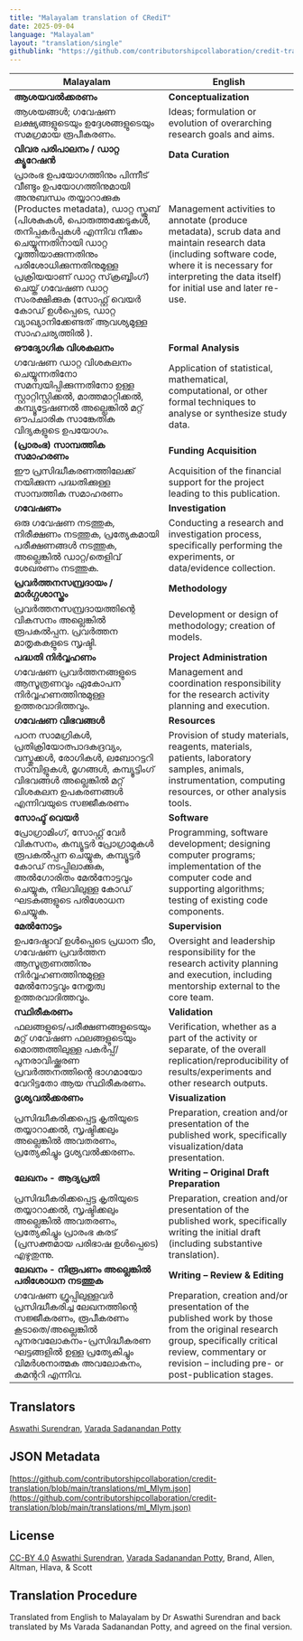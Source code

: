 ```yaml
---
title: "Malayalam translation of CRediT"
date: 2025-09-04
language: "Malayalam"
layout: "translation/single"
githublink: "https://github.com/contributorshipcollaboration/credit-translation/blob/main/translations/ml_Mlym.json"
---
```


| Malayalam | English |
| --- | --- |
| **ആശയവൽക്കരണം** | **Conceptualization** |
| ആശയങ്ങൾ; ഗവേഷണ ലക്ഷ്യങ്ങളുടെയും ഉദ്ദേശങ്ങളുടെയും സമഗ്രമായ രൂപീകരണം. | Ideas; formulation or evolution of overarching research goals and aims. |
| **വിവര പരിപാലനം / ഡാറ്റ ക്യൂറേഷൻ** | **Data Curation** |
| പ്രാരംഭ ഉപയോഗത്തിനും പിന്നീട് വീണ്ടും ഉപയോഗത്തിനുമായി അനുബന്ധം തയ്യാറാക്കുക (Productes metadata), ഡാറ്റ സ്ക്രബ് (പിശകുകൾ, പൊരുത്തക്കേടുകൾ, തനിപ്പകർപ്പുകൾ എന്നിവ നീക്കം ചെയ്യുന്നതിനായി ഡാറ്റ വൃത്തിയാക്കുന്നതിനും പരിശോധിക്കുന്നതിനുമുള്ള പ്രക്രിയയാണ് ഡാറ്റ സ്‌ക്രബ്ബിംഗ്) ചെയ്ത് ഗവേഷണ ഡാറ്റ സംരക്ഷിക്കുക (സോഫ്റ്റ് വെയർ കോഡ് ഉൾപ്പെടെ, ഡാറ്റ വ്യാഖ്യാനിക്കേണ്ടത് ആവശ്യമുള്ള സാഹചര്യത്തിൽ ). | Management activities to annotate (produce metadata), scrub data and maintain research data (including software code, where it is necessary for interpreting the data itself) for initial use and later re-use. |
| **ഔദ്യോഗിക വിശകലനം** | **Formal Analysis** |
| ഗവേഷണ ഡാറ്റ വിശകലനം ചെയ്യുന്നതിനോ സമന്വയിപ്പിക്കുന്നതിനോ ഉള്ള സ്റ്റാറ്റിസ്റ്റിക്കൽ, മാത്തമാറ്റിക്കൽ, കമ്പ്യൂട്ടേഷണൽ അല്ലെങ്കിൽ മറ്റ് ഔപചാരിക സാങ്കേതിക വിദ്യകളുടെ ഉപയോഗം. | Application of statistical, mathematical, computational, or other formal techniques to analyse or synthesize study data. |
| **(പ്രാരംഭ) സാമ്പത്തിക സമാഹരണം** | **Funding Acquisition** |
| ഈ പ്രസിദ്ധീകരണത്തിലേക്ക് നയിക്കുന്ന പദ്ധതിക്കുള്ള സാമ്പത്തിക സമാഹരണം | Acquisition of the financial support for the project leading to this publication. |
| **ഗവേഷണം** | **Investigation** |
| ഒരു ഗവേഷണ നടത്തുക, നിരീക്ഷണം നടത്തുക, പ്രത്യേകമായി പരീക്ഷണങ്ങൾ നടത്തുക, അല്ലെങ്കിൽ ഡാറ്റ/തെളിവ് ശേഖരണം നടത്തുക. | Conducting a research and investigation process, specifically performing the experiments, or data/evidence collection. |
| **പ്രവർത്തനസമ്പ്രദായം / മാർഗ്ഗശാസ്ത്രം** | **Methodology** |
| പ്രവർത്തനസമ്പ്രദായത്തിന്റെ വികസനം അല്ലെങ്കില്‍ രൂപകല്‍പ്പന. പ്രവർത്തന മാതൃകകളുടെ സൃഷ്ടി. | Development or design of methodology; creation of models. |
| **പദ്ധതി നിർവ്വഹണം** | **Project Administration** |
| ഗവേഷണ പ്രവർത്തനങ്ങളുടെ ആസൂത്രണവും ഏകോപന നിർവ്വഹണത്തിനുമുള്ള ഉത്തരവാദിത്തവും. | Management and coordination responsibility for the research activity planning and execution. |
| **ഗവേഷണ വിഭവങ്ങൾ** | **Resources** |
| പഠന സാമഗ്രികള്‍, പ്രതിക്രിയോത്പാദകദ്രവ്യം, വസ്തുക്കള്‍, രോഗികള്‍, ലബോറട്ടറി സാമ്പിളുകള്‍, മൃഗങ്ങള്‍, കമ്പ്യൂട്ടിംഗ് വിഭവങ്ങള്‍ അല്ലെങ്കില്‍ മറ്റ് വിശകലന ഉപകരണങ്ങള്‍ എന്നിവയുടെ സജ്ജീകരണം | Provision of study materials, reagents, materials, patients, laboratory samples, animals, instrumentation, computing resources, or other analysis tools. |
| **സോഫ്ട് വെയർ** | **Software** |
| പ്രോഗ്രാമിംഗ്, സോഫ്റ്റ് വേർ വികസനം, കമ്പ്യൂട്ടർ പ്രോഗ്രാമുകൾ രൂപകൽപ്പന ചെയ്യുക, കമ്പ്യൂട്ടർ കോഡ് നടപ്പിലാക്കുക, അൽഗോരിതം മേൽനോട്ടവും ചെയ്യുക, നിലവിലുള്ള കോഡ് ഘടകങ്ങളുടെ പരിശോധന ചെയ്യുക. | Programming, software development; designing computer programs; implementation of the computer code and supporting algorithms; testing of existing code components. |
| **മേൽനോട്ടം** | **Supervision** |
| ഉപദേഷ്ടാവ് ഉൾപ്പെടെ പ്രധാന ടീo, ഗവേഷണ പ്രവർത്തന ആസൂത്രണത്തിനും നിർവ്വഹണത്തിനുമുള്ള മേൽനോട്ടവും നേതൃത്വ ഉത്തരവാദിത്തവും. | Oversight and leadership responsibility for the research activity planning and execution, including mentorship external to the core team. |
| **സ്ഥിരീകരണം** | **Validation** |
| ഫലങ്ങളുടെ/പരീക്ഷണങ്ങളുടെയും മറ്റ് ഗവേഷണ ഫലങ്ങളുടെയും മൊത്തത്തിലുള്ള പകർപ്പ്/പുനരാവിഷ്ക്കരണ പ്രവർത്തനത്തിൻ്റെ ഭാഗമായോ വേറിട്ടതോ ആയ സ്ഥിരീകരണം. | Verification, whether as a part of the activity or separate, of the overall replication/reproducibility of results/experiments and other research outputs. |
| **ദൃശ്യവൽക്കരണം** | **Visualization** |
| പ്രസിദ്ധീകരിക്കപ്പെട്ട കൃതിയുടെ തയ്യാറാക്കൽ, സൃഷ്ടിക്കലും അല്ലെങ്കിൽ അവതരണം, പ്രത്യേകിച്ചും ദൃശ്യവൽക്കരണം. | Preparation, creation and/or presentation of the published work, specifically visualization/data presentation. |
| **ലേഖനം - ആദ്യപ്രതി** | **Writing – Original Draft Preparation** |
| പ്രസിദ്ധീകരിക്കപ്പെട്ട കൃതിയുടെ തയ്യാറാക്കൽ, സൃഷ്ടിക്കലും അല്ലെങ്കിൽ അവതരണം, പ്രത്യേകിച്ചും പ്രാരംഭ കരട് (പ്രസക്തമായ പരിഭാഷ ഉൾപ്പെടെ) എഴുതുന്നു. | Preparation, creation and/or presentation of the published work, specifically writing the initial draft (including substantive translation). |
| **ലേഖനം - നിരൂപണം അല്ലെങ്കിൽ പരിശോധന നടത്തുക** | **Writing – Review & Editing** |
| ഗവേഷണ ഗ്രൂപ്പിലുള്ളവര്‍ പ്രസിദ്ധീകരിച്ച ലേഖനത്തിന്റെ സജ്ജീകരണം, രൂപീകരണം കൂടാതെ/അല്ലെങ്കിൽ പുനരവലോകനം-പ്രസിദ്ധീകരണ ഘട്ടങ്ങളിൽ ഉള്ള പ്രത്യേകിച്ചും വിമര്‍ശനാത്മക അവലോകനം, കമന്ററി എന്നിവ. | Preparation, creation and/or presentation of the published work by those from the original research group, specifically critical review, commentary or revision – including pre- or post-publication stages. |

## Translators

[Aswathi  Surendran](https://orcid.org/0000-0002-8709-6417), [Varada Sadanandan Potty](https://orcid.org/na)

## JSON Metadata

[https://github.com/contributorshipcollaboration/credit-translation/blob/main/translations/ml_Mlym.json](https://github.com/contributorshipcollaboration/credit-translation/blob/main/translations/ml_Mlym.json)

## License

[CC-BY 4.0](https://creativecommons.org/licenses/by/4.0/) [Aswathi  Surendran](https://orcid.org/0000-0002-8709-6417), [Varada Sadanandan Potty](https://orcid.org/na), Brand, Allen, Altman, Hlava, & Scott

## Translation Procedure

 Translated from English to Malayalam by Dr Aswathi Surendran and back translated by Ms Varada Sadanandan Potty,  and agreed on the final version.